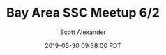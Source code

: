 ---
layout: podcast
title: "Bay Area SSC Meetup 6/2"
author: Scott Alexander
description: https://slatestarcodex.com/2019/05/30/bay-area-ssc-meetup-6-2/
date: 2019-05-30 09:38:00 PDT
length: 195563
duration: 49
guid: bay-area-ssc-meetup-6-2
---